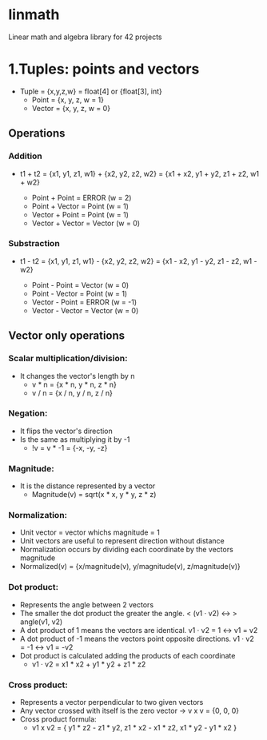# linmath

Linear math and algebra library for 42 projects

# 1.Tuples: points and vectors

* Tuple = {x,y,z,w} = float[4] or {float[3], int}
    * Point = {x, y, z, w = 1}
    * Vector = {x, y, z, w = 0}

## Operations

### Addition

* t1 + t2 = {x1, y1, z1, w1} + {x2, y2, z2, w2} = {x1 + x2, y1 + y2, z1 + z2, w1 + w2}

    * Point + Point = ERROR (w = 2)
    * Point + Vector = Point (w = 1)
    * Vector + Point = Point (w = 1)
    * Vector + Vector = Vector (w = 0)

### Substraction

* t1 - t2 = {x1, y1, z1, w1} - {x2, y2, z2, w2} = {x1 - x2, y1 - y2, z1 - z2, w1 - w2}

    * Point - Point = Vector (w = 0)
    * Point - Vector = Point (w = 1)
    * Vector - Point = ERROR (w = -1)
    * Vector - Vector = Vector (w = 0)

## Vector only operations

### Scalar multiplication/division:
* It changes the vector's length by n
    * v * n = {x * n, y * n, z * n}
    * v / n = {x / n, y / n, z / n}

### Negation:
* It flips the vector's direction
* Is the same as multiplying it by -1
    * !v = v * -1 = {-x, -y, -z}

### Magnitude:
* It is the distance represented by a vector
    * Magnitude(v) = sqrt(x * x, y * y, z * z)

### Normalization:
* Unit vector = vector whichs magnitude = 1
* Unit vectors are useful to represent direction without distance
* Normalization occurs by dividing each coordinate by the vectors magnitude
* Normalized(v) = {x/magnitude(v), y/magnitude(v), z/magnitude(v)}

### Dot product:
* Represents the angle between 2 vectors
* The smaller the dot product the greater the angle. < (v1 · v2) <-> > angle(v1, v2)
* A dot product of 1 means the vectors are identical. v1 · v2 = 1 <-> v1 = v2
* A dot product of -1 means the vectors point opposite directions. v1 · v2 = -1 <-> v1 = -v2
* Dot product is calculated adding the products of each coordinate
    * v1 · v2 = x1 * x2 + y1 * y2 + z1 * z2

### Cross product:
* Represents a vector perpendicular to two given vectors
* Any vector crossed with itself is the zero vector -> v x v = {0, 0, 0}
* Cross product formula:
    * v1 x v2 = { y1 * z2 - z1 * y2, z1 * x2 - x1 * z2, x1 * y2 - y1 * x2 }
